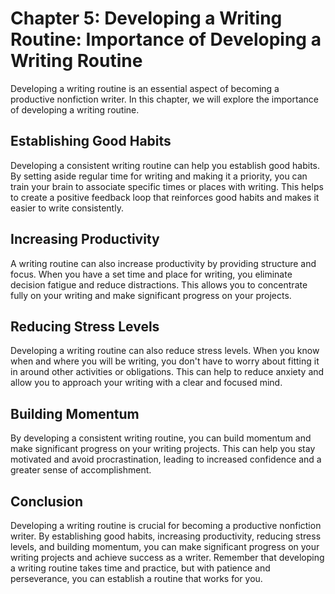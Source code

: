 Chapter 5: Developing a Writing Routine: Importance of Developing a Writing Routine
===================================================================================

Developing a writing routine is an essential aspect of becoming a productive nonfiction writer. In this chapter, we will explore the importance of developing a writing routine.

Establishing Good Habits
------------------------

Developing a consistent writing routine can help you establish good habits. By setting aside regular time for writing and making it a priority, you can train your brain to associate specific times or places with writing. This helps to create a positive feedback loop that reinforces good habits and makes it easier to write consistently.

Increasing Productivity
-----------------------

A writing routine can also increase productivity by providing structure and focus. When you have a set time and place for writing, you eliminate decision fatigue and reduce distractions. This allows you to concentrate fully on your writing and make significant progress on your projects.

Reducing Stress Levels
----------------------

Developing a writing routine can also reduce stress levels. When you know when and where you will be writing, you don't have to worry about fitting it in around other activities or obligations. This can help to reduce anxiety and allow you to approach your writing with a clear and focused mind.

Building Momentum
-----------------

By developing a consistent writing routine, you can build momentum and make significant progress on your writing projects. This can help you stay motivated and avoid procrastination, leading to increased confidence and a greater sense of accomplishment.

Conclusion
----------

Developing a writing routine is crucial for becoming a productive nonfiction writer. By establishing good habits, increasing productivity, reducing stress levels, and building momentum, you can make significant progress on your writing projects and achieve success as a writer. Remember that developing a writing routine takes time and practice, but with patience and perseverance, you can establish a routine that works for you.
